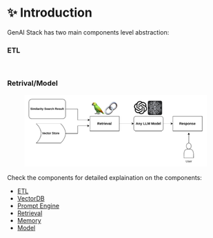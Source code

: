 # ✨ Introduction

GenAI Stack has two main components level abstraction:

### ETL

<figure><img src="../.gitbook/assets/genai_stack.png" alt=""><figcaption></figcaption></figure>

### Retrival/Model

<figure><img src="../.gitbook/assets/Screenshot from 2023-08-09 17-01-52 (1).png" alt=""><figcaption></figcaption></figure>

Check the components for detailed explaination on the components:

-   [ETL](https://genai-stack.aiplanet.com/components/data-extraction-and-loading)
-   [VectorDB](https://genai-stack.aiplanet.com/components/vector-database)
-   [Prompt Engine](https://genai-stack.aiplanet.com/components/prompt-engine)
-   [Retrieval](https://genai-stack.aiplanet.com/components/retrieval)
-   [Memory](https://genai-stack.aiplanet.com/components/memory)
-   [Model](https://genai-stack.aiplanet.com/components/llms)
